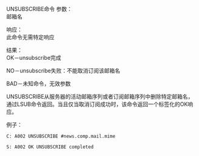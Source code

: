 UNSUBSCRIBE命令
参数：                         
邮箱名

响应：                         
此命令无需特定响应

结果：                         
OK－unsubscribe完成

NO－unsubscribe失败：不能取消订阅该邮箱名

BAD－未知命令，无效参数

UNSUBSCRIBE从服务器的活动邮箱序列或者订阅邮箱序列中删除特定邮箱名，通过LSUB命令返回。当且仅当取消订阅成功时，该命令返回一个标签化的OK响应。

例子：                         

```
C: A002 UNSUBSCRIBE #news.comp.mail.mime

S: A002 OK UNSUBSCRIBE completed
```